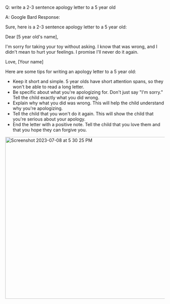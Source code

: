   Q: write a 2-3 sentence apology letter to a 5 year old



A: Google Bard Response: 

Sure, here is a 2-3 sentence apology letter to a 5 year old:

Dear [5 year old's name],

I'm sorry for taking your toy without asking. I know that was wrong, and I didn't mean to hurt your feelings. I promise I'll never do it again.

Love,
[Your name]

Here are some tips for writing an apology letter to a 5 year old:

* Keep it short and simple. 5 year olds have short attention spans, so they won't be able to read a long letter.
* Be specific about what you're apologizing for. Don't just say "I'm sorry." Tell the child exactly what you did wrong.
* Explain why what you did was wrong. This will help the child understand why you're apologizing.
* Tell the child that you won't do it again. This will show the child that you're serious about your apology.
* End the letter with a positive note. Tell the child that you love them and that you hope they can forgive you.


<img width="511" alt="Screenshot 2023-07-08 at 5 30 25 PM" src="https://github.com/SamaadTurner/SamaadTurner.github.io/assets/86858940/8f7e07ad-3c77-4881-aa44-6ca3deb298d5">
